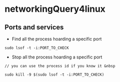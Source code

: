 # networkingQuery4linux

## Ports and services

- Find all the process hoarding a specific port

`sudo lsof -t -i:PORT_TO_CHECK`

- Stop all the process hoarding a specific port

`// you can use the process id if you know it &nbsp`

`sudo kill -9 $(sudo lsof -t -i:PORT_TO_CHECK)`
